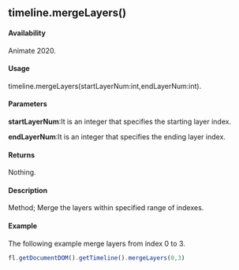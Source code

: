## timeline.mergeLayers()

#### Availability

Animate 2020.

#### Usage

timeline.mergeLayers(startLayerNum:int,endLayerNum:int).

#### Parameters

**startLayerNum**:It is an integer that specifies the starting layer index.

**endLayerNum**:It is an integer that specifies the ending layer index.

#### Returns

Nothing.

#### Description

Method; Merge the layers within specified range of indexes.

#### Example

The following example merge layers from index 0 to 3.
```javascript
fl.getDocumentDOM().getTimeline().mergeLayers(0,3)
```